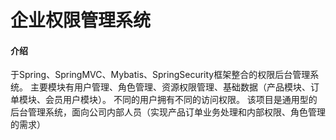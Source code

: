 # 企业权限管理系统

#### 介绍

于Spring、SpringMVC、Mybatis、SpringSecurity框架整合的权限后台管理系统。
主要模块有用户管理、角色管理、资源权限管理、基础数据（产品模块、订单模块、会员用户模块）。
不同的用户拥有不同的访问权限。
该项目是通用型的后台管理系统，面向公司内部人员（实现产品订单业务处理和内部权限、角色管理的需求）
